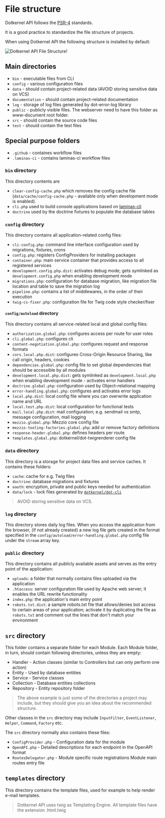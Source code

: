 # File structure

Dotkernel API follows the [PSR-4](https://www.php-fig.org/psr/psr-4/) standards.

It is a good practice to standardize the file structure of projects.

When using Dotkernel API the following structure is installed by default:

![Dotkernel API File Structure!](https://docs.dotkernel.org/img/api/file-structure-dk-api.png)

## Main directories

* `bin` - executable files from CLI
* `config` - various configuration files
* `data` - should contain project-related data (AVOID storing sensitive data on VCS)
* `documentation` - should contain project-related documentation
* `log` - storage of log files generated by dot-error-log library
* `public` - publicly visible files. The webserver need to have this folder as www-document root folder.
* `src` - should contain the source code files
* `test` - should contain the test files

## Special purpose folders

* `.github`  - containes workflow files
* `.laminas-ci` - contains laminas-ci workflow files

### `bin` directory

This directory contents are

* `clear-config-cache.php` which removes the config cache file (`data/cache/config-cache.php` - available only when development mode is enabled).
* `cli.php` used to build console applications based on [laminas-cli](https://github.com/laminas/laminas-cli)
* `doctrine` used by the doctrine fixtures to populate the database tables

### `config` directory

This directory contains all application-related config files:

* `cli-config.php`: command line interface configuration used by migrations, fixtures, crons
* `config.php`: registers ConfigProviders for installing packages
* `container.php`: main service container that provides access to all registered services
* `development.config.php.dist`: activates debug mode; gets symlinked as `development.config.php` when enabling development mode 
* `migrations.php`: configuration for database migration, like migration file location and table to save the migration log 
* `pipeline.php`: contains a list of middlewares, in the order of their execution
* `twig-cs-fixer.php`: configuration file for Twig code style checker/fixer

#### `config/autoload` directory

This directory contains all service-related local and global config files:

* `authorization.global.php`: configures access per route for user roles
* `cli.global.php`: configures cli
* `content-negotiation.global.php`: configures request and response formats
* `cors.local.php.dist`: configures Cross-Origin Resource Sharing, like call origin, headers, cookies
* `dependencies.global.php`: config file to set global dependencies that should be accessible by all modules
* `development.local.php.dist`: gets symlinked as `development.local.php` when enabling development mode - activates error handlers
* `doctrine.global.php`: configuration used by Object–relational mapping
* `error-handling.global.php`: configures and activates error logs
* `local.php.dist`: local config file where you can overwrite application name and URL
* `local.test.php.dist`: local configuration for functional tests
* `mail.local.php.dist`: mail configuration; e.g. sendmail vs smtp, message configuration, mail logging
* `mezzio.global.php`: Mezzio core config file
* `mezzio-tooling-factories.global.php`: add or remove factory definitions
* `response-header.global.php`: defines headers per route
* `templates.global.php`: dotkernel/dot-twigrenderer config file

### `data` directory

This directory is a storage for project data files and service caches.
It contains these folders:

* `cache`: cache for e.g. Twig files
* `doctrine`: database migrations and fixtures
* `oauth`: encryption, private and public keys needed for authentication
* `data/lock` - lock files generated by [`dotkernel/dot-cli`](https://docs.dotkernel.org/dot-cli/v3/lock-files/)

> AVOID storing sensitive data on VCS.

### `log` directory

This directory stores daily log files.
When you access the application from the browser, (if not already created) a new log file gets created in the format specified in the `config/autoload/error-handling.global.php` config file under the `stream` array key.

### `public` directory

This directory contains all publicly available assets and serves as the entry point of the application:

* `uploads`: a folder that normally contains files uploaded via the application
* `.htaccess`: server configuration file used by Apache web server; it enables the URL rewrite functionality
* `index.php`: the application's main entry point
* `robots.txt.dist`: a sample robots.txt file that allows/denies bot access to certain areas of your application; activate it by duplicating the file as `robots.txt` and comment out the lines that don't match your environment

## `src` directory

This folder contains a separate folder for each Module.
Each Module folder, in turn, should contain following directories, unless they are empty:

* Handler - Action classes (similar to Controllers but can only perform one action)
* Entity - Used by database entities
* Service - Service classes
* Collection - Database entities collections
* Repository - Entity repository folder

> The above example is just some of the directories a project may include, but they should give you an idea about the recommended structure.

Other classes in the `src` directory may include `InputFilter`, `EventListener`, `Helper`, `Command`, `Factory` etc.

The `src` directory normally also contains these files:

* `ConfigProvider.php` - Configuration data for the module
* `OpenAPI.php` - Detailed descriptions for each endpoint in the OpenAPI format
* `RoutesDelegator.php` - Module specific route registrations    Module main routes entry file

## `templates` directory

This directory contains the template files, used for example to help render e-mail templates.

> Dotkernel API uses twig as Templating Engine. All template files have the extension .html.twig
